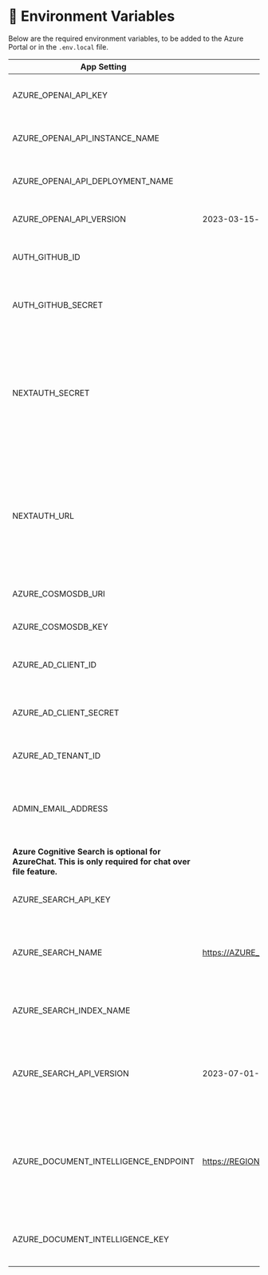 # 🔑 Environment Variables

Below are the required environment variables, to be added to the Azure Portal or in the `.env.local` file.

| App Setting                                                                                             | Value                                        | Note                                                                                                                                   |
| ------------------------------------------------------------------------------------------------------- | -------------------------------------------- | -------------------------------------------------------------------------------------------------------------------------------------- |
| AZURE_OPENAI_API_KEY                                                                                    |                                              | API keys of your Azure OpenAI resource                                                                                                 |
| AZURE_OPENAI_API_INSTANCE_NAME                                                                          |                                              | the name of your Azure OpenAI resource                                                                                                 |
| AZURE_OPENAI_API_DEPLOYMENT_NAME                                                                        |                                              | The name of your model deployment                                                                                                      |
| AZURE_OPENAI_API_VERSION                                                                                | 2023-03-15-preview                           | API version when using gpt chat                                                                                                        |
| AUTH_GITHUB_ID                                                                                          |                                              | Client ID of your GitHub OAuth application                                                                                             |
| AUTH_GITHUB_SECRET                                                                                      |                                              | Client Secret of your GitHub OAuth application                                                                                         |
| NEXTAUTH_SECRET                                                                                         |                                              | Used to encrypt the NextAuth.js JWT, and to hash email verification tokens. **This set by default as part of the deployment template** |
| NEXTAUTH_URL                                                                                            |                                              | Current webs hosting domain name with HTTP or HTTPS. **This set by default as part of the deployment template**                        |
| AZURE_COSMOSDB_URI                                                                                      |                                              | URL of the Azure CosmosDB                                                                                                              |
| AZURE_COSMOSDB_KEY                                                                                      |                                              | API Key for Azure Cosmos DB                                                                                                            |
| AZURE_AD_CLIENT_ID                                                                                      |                                              | The client id specific to the application                                                                                              |
| AZURE_AD_CLIENT_SECRET                                                                                  |                                              | The client secret specific to the application                                                                                          |
| AZURE_AD_TENANT_ID                                                                                      |                                              | The organisation Tenant ID                                                                                                             |
ADMIN_EMAIL_ADDRESS                                                                                      |                                              | Comma separated list of email addresses of the admin users ID                                                                                                             |
| **Azure Cognitive Search is optional for AzureChat. This is only required for chat over file feature.** |
| AZURE_SEARCH_API_KEY                                                                                    |                                              | API Key of Azure Cognitive search                                                                                                      |
| AZURE_SEARCH_NAME                                                                                       | https://AZURE_SEARCH_NAME.search.windows.net | The deployment name of your Azure Cognitive Search                                                                                     |
| AZURE_SEARCH_INDEX_NAME                                                                                 |                                              | The index name with [vector search](https://learn.microsoft.com/en-us/azure/search/vector-search-overview) enabled                     |
| AZURE_SEARCH_API_VERSION                                                                                | 2023-07-01-Preview                           | API version which supports vector search 2023-07-01-Preview                                                                            |
| AZURE_DOCUMENT_INTELLIGENCE_ENDPOINT                                                                    | https://REGION.api.cognitive.microsoft.com/  | Endpoint url of the Azure document intelligence. The REGION is specific to your Azure resource location                                |
| AZURE_DOCUMENT_INTELLIGENCE_KEY                                                                         |                                              | API keys of your Azure Document intelligence resource                                                                                  |
